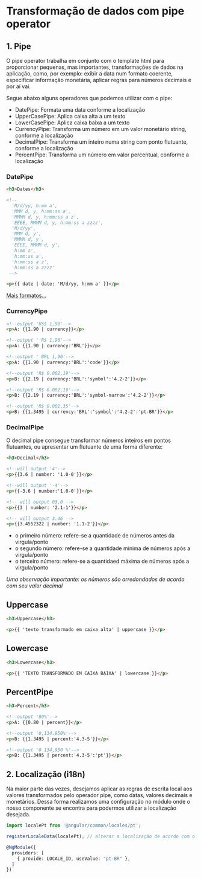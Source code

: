 # Transformação de dados com pipe operator

## 1. Pipe

O pipe operator trabalha em conjunto com o template html para proporcionar pequenas, mas importantes,
transformações de dados na aplicação, como, por exemplo: exibir a data num formato coerente,
especificar informação monetária, aplicar regras para números decimais e por aí vai.

Segue abaixo alguns operadores que podemos utilizar com o pipe:

- DatePipe: Formata uma data conforme a localização
- UpperCasePipe: Aplica caixa alta a um texto
- LowerCasePipe: Aplica caixa baixa a um texto
- CurrencyPipe: Transforma um número em um valor monetário string, conforme a localização
- DecimalPipe: Transforma um inteiro numa string com ponto flutuante, conforme a localização
- PercentPipe: Transforma um número em valor percentual, conforme a localização

### DatePipe

```html
<h3>Dates</h3>

<!--
  'M/d/yy, h:mm a',
  'MMM d, y, h:mm:ss a',
  'MMMM d, y, h:mm:ss a z',
  'EEEE, MMMM d, y, h:mm:ss a zzzz',
  'M/d/yy',
  'MMM d, y',
  'MMMM d, y',
  'EEEE, MMMM d, y',
  'h:mm a',
  'h:mm:ss a',
  'h:mm:ss a z',
  'h:mm:ss a zzzz'
 -->

<p>{{ date | date: 'M/d/yy, h:mm a' }}</p>
```

<a href="https://angular.io/api/common/DatePipe">Mais formatos...</a>

### CurrencyPipe

```html
<!--output 'US$ 1,90'-->
<p>A: {{1.90 | currency}}</p>

<!--output ' R$ 1,90'-->
<p>A: {{1.90 | currency:'BRL'}}</p>

<!--output ' BRL 1,90'-->
<p>A: {{1.90 | currency:'BRL':'code'}}</p>

<!--output 'R$ 0.002,19'-->
<p>B: {{2.19 | currency:'BRL':'symbol':'4.2-2'}}</p>

<!--output 'R$ 0.002,19'-->
<p>B: {{2.19 | currency:'BRL':'symbol-narrow':'4.2-2'}}</p>

<!--output 'R$ 0.001,35'-->
<p>B: {{1.3495 | currency:'BRL':'symbol':'4.2-2':'pt-BR'}}</p>
```
### DecimalPipe

O decimal pipe consegue transformar números inteiros em pontos flutuantes, ou apresentar
um flutuante de uma forma diferente:

```html
<h3>Decimal</h3>

<!--will output '4'-->
<p>{{3.6 | number: '1.0-0'}}</p>

<!--will output '-4'-->
<p>{{-3.6 | number:'1.0-0'}}</p>

<!-- will output 03,0 -->
<p>{{3 | number: '2.1-1'}}</p>

<!-- will output 3.46 -->
<p>{{3.4552322 | number: '1.1-2'}}</p>
```
- o primeiro número: refere-se a quantidade de números antes da virgula/ponto
- o segundo número: refere-se a quantidade mínima de números após a virgula/ponto
- o terceiro número: refere-se a quantidaed máxima de números após a virgula/ponto

_Uma observação importante: os números são arredondados de acordo com seu valor decimal_

## Uppercase 

```html
<h3>Uppercase</h3>

<p>{{ 'texto transformado em caixa alta' | uppercase }}</p>
```

## Lowercase

```html
<h3>Lowercase</h3>

<p>{{ 'TEXTO TRANSFORMADO EM CAIXA BAIXA' | lowercase }}</p>
```
## PercentPipe

```html
<h3>Percent</h3>

<!--output '80%'-->
<p>A: {{0.80 | percent}}</p>

<!--output '0,134.950%'-->
<p>B: {{1.3495 | percent:'4.3-5'}}</p>

<!--output '0 134,950 %'-->
<p>B: {{1.3495 | percent:'4.3-5':'pt'}}</p>
```

## 2. Localização (i18n)

Na maior parte das vezes, desejamos aplicar as regras de escrita local aos valores transformados
pelo operador pipe, como datas, valores decimais e monetários. Dessa forma realizamos uma
configuração no módulo onde o nosso componente se encontra para podermos utilizar a localização
desejada.

```typescript
import localePt from '@angular/common/locales/pt';

registerLocaleData(localePt); // alterar a localização de acordo com o país

@NgModule({
  providers: [
    { provide: LOCALE_ID, useValue: "pt-BR" }, 
  ]
})
```
